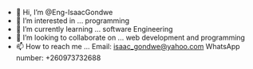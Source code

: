 - 👋 Hi, I’m @Eng-IsaacGondwe
- 👀 I’m interested in ... programming
- 🌱 I’m currently learning ... software Engineering
- 💞️ I’m looking to collaborate on ... web development and programming
- 📫 How to reach me ... Email: isaac_gondwe@yahoo.com WhatsApp number: +260973732688

<!---
Eng-IsaacGondwe/Eng-IsaacGondwe is a ✨ special ✨ repository because its `README.md` (this file) appears on your GitHub profile.
You can click the Preview link to take a look at your changes.
--->
